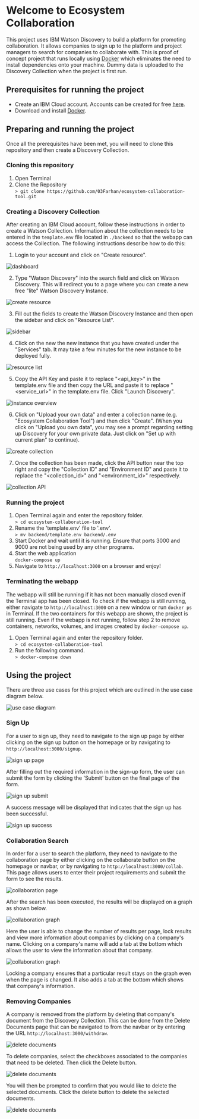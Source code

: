 # Welcome to Ecosystem Collaboration

This project uses IBM Watson Discovery to build a platform for promoting collaboration. It allows companies to sign up to the platform and project managers to search for companies to collaborate with. This is proof of concept project that runs locally using [Docker](https://www.docker.com) which eliminates the need to install dependencies onto your machine. Dummy data is uploaded to the Discovery Collection when the project is first run.

## Prerequisites for running the project

- Create an IBM Cloud account. Accounts can be created for free [here](https://cloud.ibm.com/registration).
- Download and install [Docker](https://www.docker.com/get-started).

## Preparing and running the project

Once all the prerequisites have been met, you will need to clone this repository and then create a Discovery Collection.

### Cloning this repository

1. Open Terminal
2. Clone the Repository  
   `> git clone https://github.com/03Farhan/ecosystem-collaboration-tool.git`

### Creating a Discovery Collection

After creating an IBM Cloud account, follow these instructions in order to create a Watson Collection. Information about the collection needs to be entered in the `template.env` file located in `./backend` so that the webapp can access the Collection. The following instructions describe how to do this:

1. Login to your account and click on "Create resource".

![dashboard](./documentation/dashboard.png)

2. Type "Watson Discovery" into the search field and click on Watson Discovery. This will redirect you to a page where you can create a new free "lite" Watson Discovery Instance.

![create resource](./documentation/create-resource.png)

3. Fill out the fields to create the Watson Discovery Instance and then open the sidebar and click on "Resource List".

![sidebar](./documentation/sidebar.png)

4. Click on the new the new instance that you have created under the "Services" tab. It may take a few minutes for the new instance to be deployed fully.

![resource list](./documentation/resource-list.png)

5. Copy the API Key and paste it to replace "<api_key>" in the template.env file and then copy the URL and paste it to replace "<service_url>" in the template.env file. Click "Launch Discovery".

![instance overview](./documentation/instance-overview.png)

6. Click on "Upload your own data" and enter a collection name (e.g. "Ecosystem Collaboration Tool") and then click "Create". (When you click on "Upload you own data", you may see a prompt regarding setting up Discovery for your own private data. Just click on "Set up with current plan" to continue).

![create collection](./documentation/create-collection.png)

7. Once the collection has been made, click the API button near the top right and copy the "Collection ID" and "Environment ID" and paste it to replace the "<collection_id>" and "<environment_id>" respectively.

![collection API](./documentation/collection-api.png)

### Running the project

1. Open Terminal again and enter the repository folder.  
   `> cd ecosystem-collaboration-tool`
2. Rename the 'template.env' file to '.env'.  
   `> mv backend/template.env backend/.env`
3. Start Docker and wait until it is running. Ensure that ports 3000 and 9000 are not being used by any other programs.
4. Start the web application  
   `docker-compose up`
5. Navigate to `http://localhost:3000` on a browser and enjoy!

### Terminating the webapp

The webapp will still be running if it has not been manually closed even if the Terminal app has been closed. To check if the webapp is still running, either navigate to `http://localhost:3000` on a new window or run `docker ps` in Terminal. If the two containers for this webapp are shown, the project is still running. Even if the webapp is not running, follow step 2 to remove containers, networks, volumes, and images created by `docker-compose up`.

1. Open Terminal again and enter the repository folder.  
   `> cd ecosystem-collaboration-tool`
2. Run the following command.  
   `> docker-compose down`

## Using the project

There are three use cases for this project which are outlined in the use case diagram below.

![use case diagram](./documentation/use-cases.png)

### Sign Up

For a user to sign up, they need to navigate to the sign up page by either clicking on the sign up button on the homepage or by navigating to `http://localhost:3000/signup`.

![sign up page](./documentation/sign-up1.png)

After filling out the required information in the sign-up form, the user can submit the form by clicking the 'Submit' button on the final page of the form.

![sign up submit](./documentation/sign-up2.png)

A success message will be displayed that indicates that the sign up has been successful.

![sign up success](./documentation/sign-up3.png)

### Collaboration Search

In order for a user to search the platform, they need to navigate to the collaboration page by either clicking on the collaborate button on the homepage or navbar, or by navigating to `http://localhost:3000/collab`. This page allows users to enter their project requirements and submit the form to see the results.

![collaboration page](./documentation/collab1.png)

After the search has been executed, the results will be displayed on a graph as shown below.

![collaboration graph](./documentation/collab-graph.png)

Here the user is able to change the number of results per page, lock results and view more information about companies by clicking on a company's name. Clicking on a company's name will add a tab at the bottom which allows the user to view the information about that company.

![collaboration graph](./documentation/company-information.png)

Locking a company ensures that a particular result stays on the graph even when the page is changed. It also adds a tab at the bottom which shows that company's information.

### Removing Companies

A company is removed from the platform by deleting that company's document from the Discovery Collection. This can be done from the Delete Documents page that can be navigated to from the navbar or by entering the URL `http://localhost:3000/withdraw`.

![delete documents](./documentation/delete-documents.png)

To delete companies, select the checkboxes associated to the companies that need to be deleted. Then click the Delete button.

![delete documents](./documentation/delete-documents2.png)

You will then be prompted to confirm that you would like to delete the selected documents. Click the delete button to delete the selected documents.

![delete documents](./documentation/delete-documents3.png)
